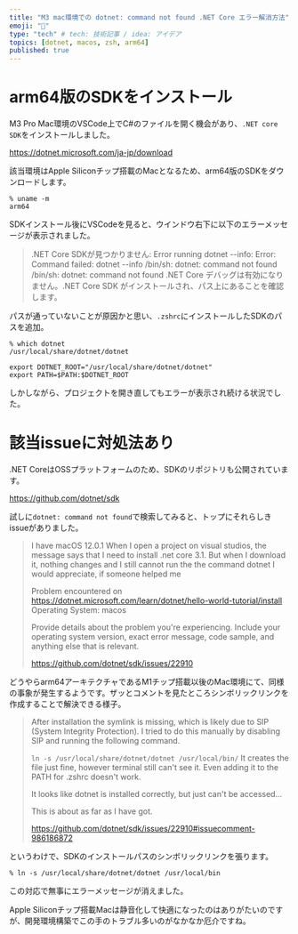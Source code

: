 ```yaml
---
title: "M3 mac環境での dotnet: command not found .NET Core エラー解消方法"
emoji: "🔗"
type: "tech" # tech: 技術記事 / idea: アイデア
topics: [dotnet, macos, zsh, arm64]
published: true
---
```


# arm64版のSDKをインストール

M3 Pro Mac環境のVSCode上でC#のファイルを開く機会があり、`.NET core SDK`をインストールしました。

https://dotnet.microsoft.com/ja-jp/download

該当環境はApple Siliconチップ搭載のMacとなるため、arm64版のSDKをダウンロードします。

```
% uname -m
arm64
```

SDKインストール後にVSCodeを見ると、ウインドウ右下に以下のエラーメッセージが表示されました。

> .NET Core SDKが見つかりません: Error running dotnet --info: Error: Command failed: dotnet --info /bin/sh: dotnet: command not found /bin/sh: dotnet: command not found .NET Core デバッグは有効になりません。.NET Core SDK がインストールされ、パス上にあることを確認します。

パスが通っていないことが原因かと思い、`.zshrc`にインストールしたSDKのパスを追加。

```shell
% which dotnet               
/usr/local/share/dotnet/dotnet
```

```.zshrc
export DOTNET_ROOT="/usr/local/share/dotnet/dotnet"
export PATH=$PATH:$DOTNET_ROOT
```

しかしながら、プロジェクトを開き直してもエラーが表示され続ける状況でした。

# 該当issueに対処法あり
.NET CoreはOSSプラットフォームのため、SDKのリポジトリも公開されています。

https://github.com/dotnet/sdk

試しに`dotnet: command not found`で検索してみると、トップにそれらしきissueがありました。

> I have macOS 12.0.1
When I open a project on visual studios, the message says that I need to install .net core 3.1. But when I download it, nothing changes and I still cannot run the the command dotnet
I would appreciate, if someone helped me
> 
> Problem encountered on https://dotnet.microsoft.com/learn/dotnet/hello-world-tutorial/install
Operating System: macos
> 
> Provide details about the problem you're experiencing. Include your operating system version, exact error message, code sample, and anything else that is relevant.
>
> https://github.com/dotnet/sdk/issues/22910


どうやらarm64アーキテクチャであるM1チップ搭載以後のMac環境にて、同様の事象が発生するようです。ザッとコメントを見たところシンボリックリンクを作成することで解決できる様子。

> After installation the symlink is missing, which is likely due to SIP (System Integrity Protection).
> I tried to do this manually by disabling SIP and running the following command.
>
> `ln -s /usr/local/share/dotnet/dotnet /usr/local/bin/`
> It creates the file just fine, however terminal still can't see it.
> Even adding it to the PATH for .zshrc doesn't work.
> 
> It looks like dotnet is installed correctly, but just can't be accessed...
> 
> This is about as far as I have got.
> 
> https://github.com/dotnet/sdk/issues/22910#issuecomment-986186872


というわけで、SDKのインストールパスのシンボリックリンクを張ります。

```shell
% ln -s /usr/local/share/dotnet/dotnet /usr/local/bin
```

この対応で無事にエラーメッセージが消えました。

Apple Siliconチップ搭載Macは静音化して快適になったのはありがたいのですが、開発環境構築でこの手のトラブル多いのがなかなか厄介ですね。
